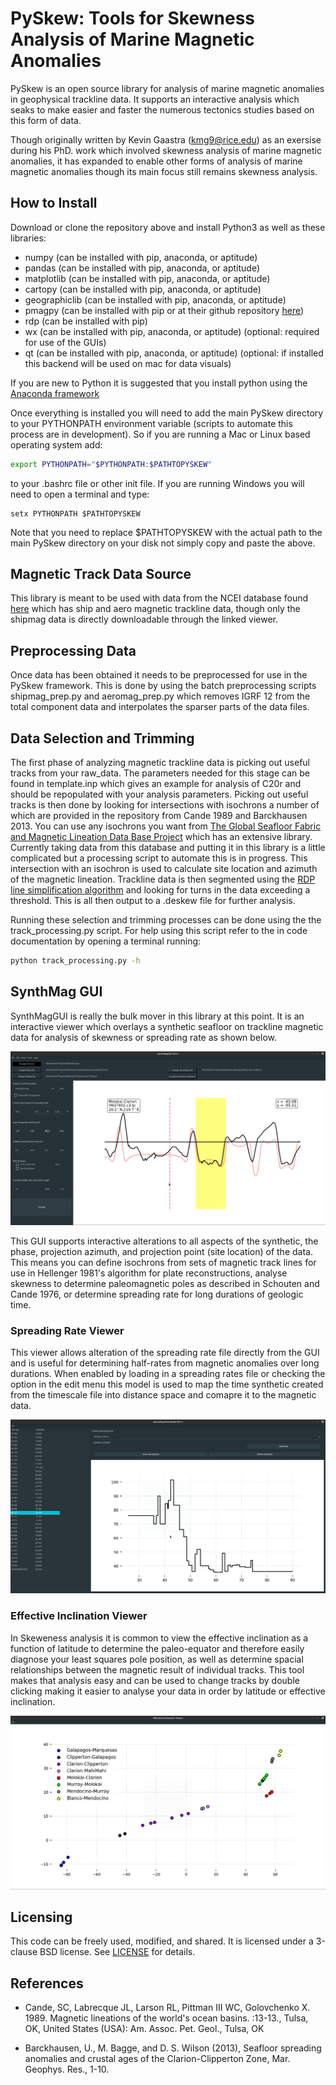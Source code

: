 # PySkew: Tools for Skewness Analysis of Marine Magnetic Anomalies

PySkew is an open source library for analysis of marine magnetic anomalies in geophysical trackline data. It supports an interactive analysis which seaks to make easier and faster the numerous tectonics studies based on this form of data.  

Though originally written by Kevin Gaastra (kmg9@rice.edu) as an exersise during his PhD. work which involved skewness analysis of marine magnetic anomalies, it has expanded to enable other forms of analysis of marine magnetic anomalies though its main focus still remains skewness analysis.  

## How to Install

Download or clone the repository above and install Python3 as well as these libraries:  

- numpy (can be installed with pip, anaconda, or aptitude)
- pandas (can be installed with pip, anaconda, or aptitude)
- matplotlib (can be installed with pip, anaconda, or aptitude)
- cartopy (can be installed with pip, anaconda, or aptitude)
- geographiclib (can be installed with pip, anaconda, or aptitude)
- pmagpy (can be installed with pip or at their github repository [here](https://github.com/PmagPy))
- rdp (can be installed with pip)
- wx (can be installed with pip, anaconda, or aptitude) (optional: required for use of the GUIs) 
- qt (can be installed with pip, anaconda, or aptitude) (optional: if installed this backend will be used on mac for data visuals)

If you are new to Python it is suggested that you install python using the [Anaconda framework](https://www.anaconda.com/download)

Once everything is installed you will need to add the main PySkew directory to your PYTHONPATH environment variable (scripts to automate this process are in development). So if you are running a Mac or Linux based operating system add:
```bash
export PYTHONPATH="$PYTHONPATH:$PATHTOPYSKEW"
```
to your .bashrc file or other init file. If you are running Windows you will need to open a terminal and type:
```dos
setx PYTHONPATH $PATHTOPYSKEW
```
Note that you need to replace $PATHTOPYSKEW with the actual path to the main PySkew directory on your disk not simply copy and paste the above.

## Magnetic Track Data Source

This library is meant to be used with data from the NCEI database found [here](https://maps.ngdc.noaa.gov/viewers/geophysics/) which has ship and aero magnetic trackline data, though only the shipmag data is directly downloadable through the linked viewer.

## Preprocessing Data

Once data has been obtained it needs to be preprocessed for use in the PySkew framework. This is done by using the batch preprocessing scripts shipmag\_prep.py and aeromag\_prep.py which removes IGRF 12 from the total component data and interpolates the sparser parts of the data files.

## Data Selection and Trimming

The first phase of analyzing magnetic trackline data is picking out useful tracks from your raw\_data. The parameters needed for this stage can be found in template.inp which gives an example for analysis of C20r and should be repopulated with your analysis parameters. Picking out useful tracks is then done by looking for intersections with isochrons a number of which are provided in the repository from Cande 1989 and Barckhausen 2013. You can use any isochrons you want from [The Global Seafloor Fabric and Magnetic Lineation Data Base Project](http://www.soest.hawaii.edu/PT/GSFML/) which has an extensive library. Currently taking data from this database and putting it in this library is a little complicated but a processing script to automate this is in progress. This intersection with an isochron is used to calculate site location and azimuth of the magnetic lineation. Trackline data is then segmented using the [RDP line simplification algorithm](https://en.wikipedia.org/wiki/Ramer%E2%80%93Douglas%E2%80%93Peucker_algorithm) and looking for turns in the data exceeding a threshold. This is all then output to a .deskew file for further analysis.  

Running these selection and trimming processes can be done using the the track\_processing.py script. For help using this script refer to the in code documentation by opening a terminal running:  

```bash
python track_processing.py -h
```

## SynthMag GUI

SynthMagGUI is really the bulk mover in this library at this point. It is an interactive viewer which overlays a synthetic seafloor on trackline magnetic data for analysis of skewness or spreading rate as shown below.  

![SynthMagGUI](raw_data/example_imgs/SynthMagGUIExample.png)

This GUI supports interactive alterations to all aspects of the synthetic, the phase, projection azimuth, and projection point (site location) of the data. This means you can define isochrons from sets of magnetic track lines for use in Hellenger 1981's algorithm for plate reconstructions, analyse skewness to determine paleomagnetic poles as described in Schouten and Cande 1976, or determine spreading rate for long durations of geologic time.  

### Spreading Rate Viewer

This viewer allows alteration of the spreading rate file directly from the GUI and is useful for determining half-rates from magnetic anomalies over long durations. When enabled by loading in a spreading rates file or checking the option in the edit menu this model is used to map the time synthetic created from the timescale file into distance space and comapre it to the magnetic data.  

![Spreading Rate Viewer](raw_data/example_imgs/SRViewerExample.png)

### Effective Inclination Viewer

In Skeweness analysis it is common to view the effective inclination as a function of latitude to determine the paleo-equator and therefore easily diagnose your least squares pole position, as well as determine spacial relationships between the magnetic result of individual tracks. This tool makes that analysis easy and can be used to change tracks by double clicking making it easier to analyse your data in order by latitude or effective inclination.

![Effective Inclination Viewer](raw_data/example_imgs/EAIExample.png)

## Licensing

This code can be freely used, modified, and shared. It is licensed under a 3-clause BSD license. See [LICENSE](https://github.com/Rice-Tectonics-Group/PySkew/blob/master/LICENSE) for details.

## References

- Cande, SC, Labrecque JL, Larson RL, Pittman III WC, Golovchenko X.  1989.  Magnetic lineations of the world's ocean basins. :13-13., Tulsa, OK, United States (USA): Am. Assoc. Pet. Geol., Tulsa, OK

- Barckhausen, U., M. Bagge, and D. S. Wilson (2013), Seafloor spreading anomalies and crustal ages of the Clarion-Clipperton Zone, Mar. Geophys. Res., 1-10.
